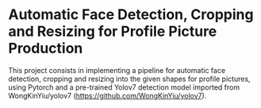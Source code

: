 # Automatic Face Detection, Cropping and Resizing for Profile Picture Production

This project consists in implementing a pipeline for automatic face detection, cropping and resizing into the given shapes for profile pictures, using Pytorch and a pre-trained Yolov7 detection model imported from WongKinYiu/yolov7 (https://github.com/WongKinYiu/yolov7).
